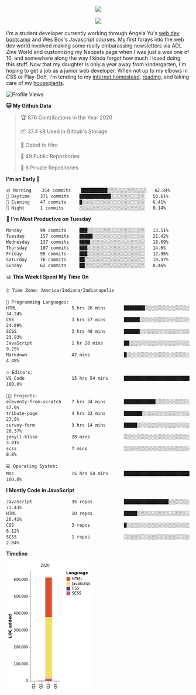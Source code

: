 <p align="center"><img src="https://i.imgur.com/wJsitMz.gif"></p>
<p align="center">
<img src="https://i.imgur.com/yc24RM2.png" width="400">
</p>

I'm a student developer currently working through Angela Yu's [web dev bootcamp](https://www.udemy.com/course/the-complete-web-development-bootcamp/) and Wes Bos's Javascript courses. My first forays into the web dev world involved making some really embarassing newsletters via AOL Zine World and customizing my Neopets page when I was just a wee one of 10, and somewhere along the way I kinda forgot how much I loved doing this stuff. Now that my daughter is only a year away from kindergarten, I'm hoping to get a job as a junior web developer. When not up to my elbows in CSS or Play-Doh, I'm tending to my [internet homestead](https://jennymikac.dev), [reading](https://www.goodreads.com/user/show/63139573-jenny-mikac), and taking care of my [houseplants](https://www.notion.so/codexvitae/Houseplants-3b1370377d9845dc8166373f166224b3).

<!--START_SECTION:waka-->
![Profile Views](http://img.shields.io/badge/Profile%20Views-10-blue)

**🐱 My Github Data** 

> 🏆 876 Contributions in the Year 2020
 > 
> 📦 37.4 kB Used in Github's Storage 
 > 
> 💼 Opted to Hire
 > 
> 📜 49 Public Repositories
 > 
> 🔑 6 Private Repositories 

**I'm an Early 🐤** 

```text
🌞 Morning    314 commits    ██████████░░░░░░░░░░░░░░░   42.84% 
🌆 Daytime    371 commits    ████████████░░░░░░░░░░░░░   50.61% 
🌃 Evening    47 commits     █░░░░░░░░░░░░░░░░░░░░░░░░   6.41% 
🌙 Night      1 commits      ░░░░░░░░░░░░░░░░░░░░░░░░░   0.14%

```
📅 **I'm Most Productive on Tuesday** 

```text
Monday       99 commits     ███░░░░░░░░░░░░░░░░░░░░░░   13.51% 
Tuesday      157 commits    █████░░░░░░░░░░░░░░░░░░░░   21.42% 
Wednesday    137 commits    ████░░░░░░░░░░░░░░░░░░░░░   18.69% 
Thursday     107 commits    ███░░░░░░░░░░░░░░░░░░░░░░   14.6% 
Friday       95 commits     ███░░░░░░░░░░░░░░░░░░░░░░   12.96% 
Saturday     76 commits     ██░░░░░░░░░░░░░░░░░░░░░░░   10.37% 
Sunday       62 commits     ██░░░░░░░░░░░░░░░░░░░░░░░   8.46%

```


📊 **This Week I Spent My Time On** 

```text
⌚︎ Time Zone: America/Indiana/Indianapolis

💬 Programming Languages: 
HTML                     5 hrs 26 mins       ████████░░░░░░░░░░░░░░░░░   34.24% 
CSS                      3 hrs 57 mins       ██████░░░░░░░░░░░░░░░░░░░   24.89% 
SCSS                     3 hrs 48 mins       ██████░░░░░░░░░░░░░░░░░░░   23.93% 
JavaScript               1 hr 28 mins        ██░░░░░░░░░░░░░░░░░░░░░░░   9.25% 
Markdown                 42 mins             █░░░░░░░░░░░░░░░░░░░░░░░░   4.48%

🔥 Editors: 
VS Code                  15 hrs 54 mins      █████████████████████████   100.0%

🐱‍💻 Projects: 
eleventy-from-scratch    7 hrs 34 mins       ████████████░░░░░░░░░░░░░   47.6% 
tribute-page             4 hrs 22 mins       ███████░░░░░░░░░░░░░░░░░░   27.5% 
survey-form              3 hrs 14 mins       █████░░░░░░░░░░░░░░░░░░░░   20.37% 
jekyll-klise             28 mins             ░░░░░░░░░░░░░░░░░░░░░░░░░   3.01% 
scss                     7 mins              ░░░░░░░░░░░░░░░░░░░░░░░░░   0.8%

💻 Operating System: 
Mac                      15 hrs 54 mins      █████████████████████████   100.0%

```

**I Mostly Code in JavaScript** 

```text
JavaScript               35 repos            █████████████████░░░░░░░░   71.43% 
HTML                     10 repos            █████░░░░░░░░░░░░░░░░░░░░   20.41% 
CSS                      3 repos             █░░░░░░░░░░░░░░░░░░░░░░░░   6.12% 
SCSS                     1 repos             ░░░░░░░░░░░░░░░░░░░░░░░░░   2.04%

```


**Timeline**

![Chart not found](https://github.com/maudlinmandrake/maudlinmandrake/blob/master/charts/bar_graph.png) 


<!--END_SECTION:waka-->
